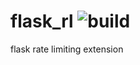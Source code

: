 # flask_rl ![build](https://github.com/abmamo/flask_rl/workflows/build/badge.svg?branch=main)
flask rate limiting extension
